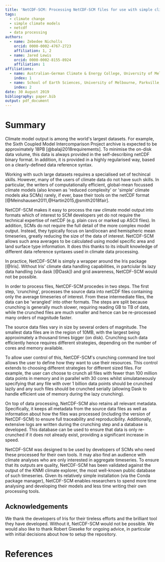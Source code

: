```yaml
---
title: 'NetCDF-SCM: Processing NetCDF-SCM files for use with simple climate models'
tags:
  - climate change
  - simple climate models
  - netcdf
  - data processing
authors:
  - name: Zebedee Nicholls
    orcid: 0000-0002-4767-2723
    affiliation: 1, 2
  - name: Jared Lewis
    orcid: 0000-0002-8155-8924
    affiliation: 1
affiliations:
  - name: Australian-German Climate & Energy College, University of Melbourne, Parkville, Victoria, Australia
    index: 1
  - name: School of Earth Sciences, University of Melbourne, Parkville, Victoria, Australia
    index: 2
date: 30 August 2019
bibliography: paper.bib
output: pdf_document
---
```


# Summary

Climate model output is among the world's largest datasets.
For example, the Sixth Coupled Model Intercomparison Project archive is expected to be approximately 18PB [@balaji2018requirements].
To minimise the on-disk data volume, this data is always provided in the self-describing netCDF binary format.
In addition, it is provided in a highly regularised way, based on a clearly-defined data reference syntax.

Working with such large datasets requires a specialised set of techincal skills.
However, many of the users of climate data do not have such skills.
In particular, the writers of computationally efficient, global-mean focussed climate models (also known as 'reduced complexity' or 'simple' climate models aka SCMs) rarely, if ever, base their tools on the netCDF format [@Meinshausen2011,@Hartin2015,@smith2018fair].

NetCDF-SCM makes it easy to process the raw climate model output into formats which of interest to SCM developers yet do not require the technical expertise of netCDF (e.g. plain csvs or marked up ASCII files).
In addition, SCMs do not require the full detail of the more complex model output.
Instead, they typically focus on land/ocean and hemispheric mean timeseries, greatly reducing the size of the data of interest.
NetCDF-SCM allows such area averages to be calculated using model specific area and land surface type information.
It does this thanks to its inbuilt knowledge of different data reference syntaxes used in climate data processing.

In practice, NetCDF-SCM is simply a wrapper around the Iris package [@Iris].
Without Iris' climate data handling capabilities, in partciular its lazy data handling (via dask [@Dask]) and grid awareness, NetCDF-SCM would not be possible.

In order to process files, NetCDF-SCM procedes in two steps.
The first step, 'crunching', processes the source data into netCDF files containing only the average timeseries of interest.
From these intermediate files, the data can be 'wrangled' into other formats.
The steps are split because crunching is generally much slower, requiring reading GB to TB of data, while the crunched files are much smaller and hence can be re-processed many orders of magnitude faster.

The source data files vary in size by several orders of magnitude.
The smallest data files are in the region of 10MB, with the largest being approximately a thousand times bigger (on disk).
Crunching such data efficiently hence requires different strategies, depending on the number of cores and memory available.

To allow user control of this, NetCDF-SCM's crunching command line tool allows the user to define how they want to use their resources.
This control extends to choosing different strategies for different sized files.
For example, the user can choose to crunch all files with fewer than 100 million data points in memory and in parallel with 30 cores whilst simulataneously specifying that any file with over 1 billion data points should be crunched lazily and any such files should be crunched serially (allowing Dask to handle efficient use of memory during the lazy crunching).

On top of data processing, NetCDF-SCM also retains all relevant metadata.
Specifically, it keeps all metadata from the source data files as well as information about how the files was processed (including the version of NetCDF-SCM) to ensure full traceability and reproducibility.
Additionally, extensive logs are written during the crunching step and a database is developed.
This database can be used to ensure that data is only re-crunched if it does not already exist, providing a significant increase in speed.

NetCDF-SCM was designed to be used by developers of SCMs who need these processed for their own tools.
It may also find an audience with climate analyses who are only interested in aggregate timeseries.
To ensure that its outputs are quality, NetCDF-SCM has been validated against the output of the KNMI climate explorer, the most well-known public database of such timeseries.
Given its relatively simple installation (via the Conda package manager), NetCDF-SCM enables researchers to spend more time analysing and developing their models and less time writing their own processing tools.

## Acknowledgements

We thank the developers of Iris for their tireless efforts and the brilliant tool they have developed.
Without it, NetCDF-SCM would not be possible.
We would also like to thank Robert Gieseke for ongoing advice, in particular with initial decisions about how to setup the repository.

# References
